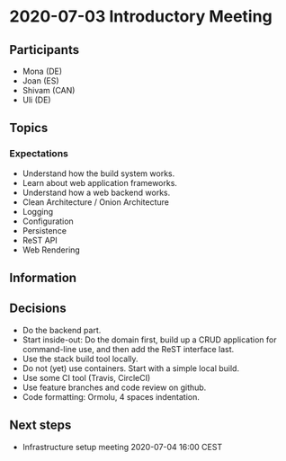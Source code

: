# 2020-07-03 Introductory Meeting

## Participants
- Mona (DE)
- Joan (ES)
- Shivam (CAN)
- Uli (DE) 

## Topics

### Expectations
- Understand how the build system works.
- Learn about web application frameworks.
- Understand how a web backend works.
- Clean Architecture / Onion Architecture
- Logging
- Configuration
- Persistence
- ReST API
- Web Rendering

## Information


## Decisions
- Do the backend part.
- Start inside-out: Do the domain first, build up a CRUD application for command-line use, and then add the ReST interface last.
- Use the stack build tool locally.
- Do not (yet) use containers. Start with a simple local build.
- Use some CI tool (Travis, CircleCI)
- Use feature branches and code review on github.
- Code formatting: Ormolu, 4 spaces indentation.

## Next steps
- Infrastructure setup meeting 2020-07-04 16:00 CEST
